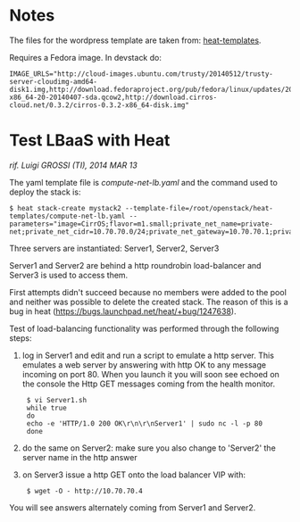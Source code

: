# Notes

The files for the wordpress template are taken from: [heat-templates](https://github.com/openstack/heat-templates).

Requires a Fedora image. In devstack do:

    IMAGE_URLS="http://cloud-images.ubuntu.com/trusty/20140512/trusty-server-cloudimg-amd64-disk1.img,http://download.fedoraproject.org/pub/fedora/linux/updates/20/Images/x86_64/Fedora-x86_64-20-20140407-sda.qcow2,http://download.cirros-cloud.net/0.3.2/cirros-0.3.2-x86_64-disk.img"

Test LBaaS with Heat
====================

*rif. Luigi GROSSI (TI), 2014 MAR 13*

The yaml template file is *compute-net-lb.yaml* and the command used to deploy the stack is:

    $ heat stack-create mystack2 --template-file=/root/openstack/heat-templates/compute-net-lb.yaml --parameters="image=CirrOS;flavor=m1.small;private_net_name=private-net;private_net_cidr=10.70.70.0/24;private_net_gateway=10.70.70.1;private_net_pool_start=10.70.70.5;private_net_pool_end=10.70.70.253;lb_vip_address=10.70.70.4"

Three servers are instantiated: Server1, Server2, Server3

Server1 and Server2 are behind a http roundrobin load-balancer and Server3 is used to access them.

First attempts didn't succeed because no members were added to the pool and neither was possible to delete the created stack. The reason of this is a bug in heat (https://bugs.launchpad.net/heat/+bug/1247638).

Test of load-balancing functionality was performed through the following steps:

1. log in Server1 and edit and run a script to emulate a http server. This emulates a web server by answering with http OK to any message incoming on port 80.
When you launch it you will soon see echoed on the console the Http GET messages coming from the health monitor.

        $ vi Server1.sh
        while true
        do
        echo -e 'HTTP/1.0 200 OK\r\n\r\nServer1' | sudo nc -l -p 80
        done

2. do the same on Server2: make sure you also change to 'Server2' the server name in the http answer

3. on Server3 issue a http GET onto the load balancer VIP with:

        $ wget -O - http://10.70.70.4

You will see answers alternately coming from Server1 and Server2.